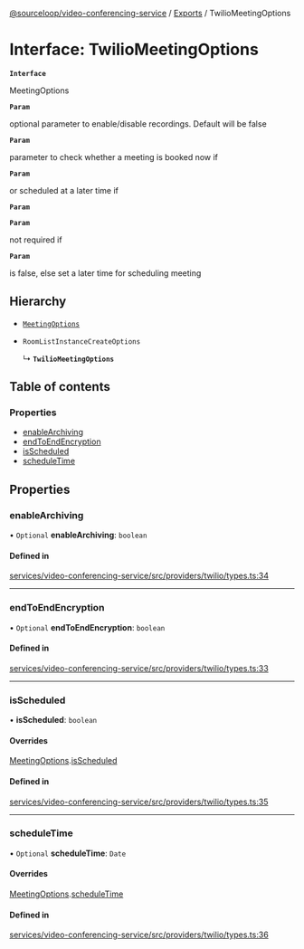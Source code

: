 [@sourceloop/video-conferencing-service](../README.md) / [Exports](../modules.md) / TwilioMeetingOptions

# Interface: TwilioMeetingOptions

**`Interface`**

MeetingOptions

**`Param`**

optional parameter to enable/disable recordings. Default will be false

**`Param`**

parameter to check whether a meeting is booked now if

**`Param`**

or scheduled at a later time if

**`Param`**

**`Param`**

not required if

**`Param`**

is false,
 else set a later time for scheduling meeting

## Hierarchy

- [`MeetingOptions`](MeetingOptions.md)

- `RoomListInstanceCreateOptions`

  ↳ **`TwilioMeetingOptions`**

## Table of contents

### Properties

- [enableArchiving](TwilioMeetingOptions.md#enablearchiving)
- [endToEndEncryption](TwilioMeetingOptions.md#endtoendencryption)
- [isScheduled](TwilioMeetingOptions.md#isscheduled)
- [scheduleTime](TwilioMeetingOptions.md#scheduletime)

## Properties

### enableArchiving

• `Optional` **enableArchiving**: `boolean`

#### Defined in

[services/video-conferencing-service/src/providers/twilio/types.ts:34](https://github.com/codeweb05/repo1/blob/ea19add/services/video-conferencing-service/src/providers/twilio/types.ts#L34)

___

### endToEndEncryption

• `Optional` **endToEndEncryption**: `boolean`

#### Defined in

[services/video-conferencing-service/src/providers/twilio/types.ts:33](https://github.com/codeweb05/repo1/blob/ea19add/services/video-conferencing-service/src/providers/twilio/types.ts#L33)

___

### isScheduled

• **isScheduled**: `boolean`

#### Overrides

[MeetingOptions](MeetingOptions.md).[isScheduled](MeetingOptions.md#isscheduled)

#### Defined in

[services/video-conferencing-service/src/providers/twilio/types.ts:35](https://github.com/codeweb05/repo1/blob/ea19add/services/video-conferencing-service/src/providers/twilio/types.ts#L35)

___

### scheduleTime

• `Optional` **scheduleTime**: `Date`

#### Overrides

[MeetingOptions](MeetingOptions.md).[scheduleTime](MeetingOptions.md#scheduletime)

#### Defined in

[services/video-conferencing-service/src/providers/twilio/types.ts:36](https://github.com/codeweb05/repo1/blob/ea19add/services/video-conferencing-service/src/providers/twilio/types.ts#L36)
